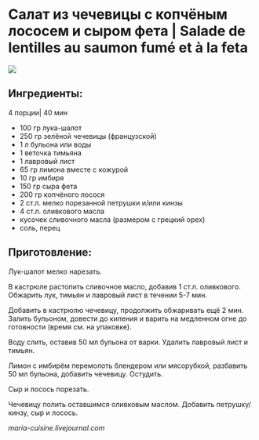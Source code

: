 # Салат из чечевицы с копчёным лососем и сыром фета \| Salade de lentilles au saumon fumé et à la feta

![](https://s-media-cache-ak0.pinimg.com/236x/c2/92/b2/c292b2dc7f9ab4641a1e133344bda743.jpg)

## Ингредиенты:

4 порции\| 40 мин

* 100 гр лука-шалот
* 250 гр зелёной чечевицы \(французской\)
* 1 л бульона или воды
* 1 веточка тимьяна
* 1 лавровый лист
* 65 гр лимона вместе с кожурой
* 10 гр имбиря
* 150 гр сыра фета
* 200 гр копчёного лосося
* 2 ст.л. мелко порезанной петрушки и/или кинзы
* 4 ст.л. оливкового масла
* кусочек сливочного масла \(размером с грецкий орех\)
* соль, перец

## Приготовление:

Лук-шалот мелко нарезать.

В кастрюле растопить сливочное масло, добавив 1 ст.л. оливкового. Обжарить лук, тимьян и лавровый лист в течении 5-7 мин.

Добавить в кастрюлю чечевицу, продолжить обжаривать ещё 2 мин. Залить бульоном, довести до кипения и варить на медленном огне до готовности \(время см. на упаковке\).

Воду слить, оставив 50 мл бульона от варки. Удалить лавровый лист и тимьян.

Лимон с имбирём перемолоть блендером или мясорубкой, разбавить 50 мл бульона, добавить чечевицу. Остудить.

Сыр и лосось порезать.

Чечевицу полить оставшимся оливковым маслом. Добавить петрушку/кинзу, сыр и лосось.

_maria-cuisine.livejournal.com_

